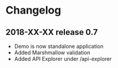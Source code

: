 Changelog
=========

2018-XX-XX release 0.7
----------------------
* Demo is now standalone application
* Added Marshmallow validation
* Added API Explorer under /api-explorer

